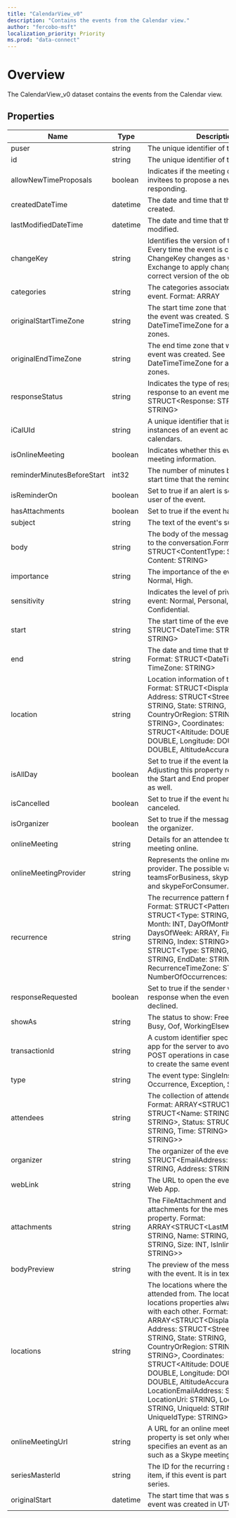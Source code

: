 ```yaml
---
title: "CalendarView_v0"
description: "Contains the events from the Calendar view."
author: "fercobo-msft"
localization_priority: Priority
ms.prod: "data-connect"
---
```


# Overview

The CalendarView_v0 dataset contains the events from the Calendar view.

## Properties

| Name                       | Type     | Description                                                                                                                                                                                                                                                                                                                                                                                                                                                                                                                      |
|----------------------------|----------|----------------------------------------------------------------------------------------------------------------------------------------------------------------------------------------------------------------------------------------------------------------------------------------------------------------------------------------------------------------------------------------------------------------------------------------------------------------------------------------------------------------------------------|
| puser                         | string   | The unique identifier of the user.   
| id                         | string   | The unique identifier of the event.                                                                                                                                                                                                                                                                                                                                                                                                                                                                                              |
| allowNewTimeProposals      | boolean  | Indicates if the meeting organizer allows invitees to propose a new time when responding.                                                                                                                                                                                                                                                                                                                                                                                                                                        |
| createdDateTime            | datetime | The date and time that the event was created.                                                                                                                                                                                                                                                                                                                                                                                                                                                                                    |
| lastModifiedDateTime       | datetime | The date and time that the event was last modified.                                                                                                                                                                                                                                                                                                                                                                                                                                                                              |
| changeKey                  | string   | Identifies the version of the event object. Every time the event is changed, ChangeKey changes as well. This allows Exchange to apply changes to the correct version of the object.                                                                                                                                                                                                                                                                                                                                              |
| categories                 | string   | The categories associated with the event. Format: ARRAY<STRING>                                                                                                                                                                                                                                                                                                                                                                                                                                                                  |
| originalStartTimeZone      | string   | The start time zone that was set when the event was created. See DateTimeTimeZone for a list of valid time zones.                                                                                                                                                                                                                                                                                                                                                                                                                |
| originalEndTimeZone        | string   | The end time zone that was set when the event was created. See DateTimeTimeZone for a list of valid time zones.                                                                                                                                                                                                                                                                                                                                                                                                                  |
| responseStatus             | string   | Indicates the type of response sent in response to an event message. Format: STRUCT<Response: STRING, Time: STRING>                                                                                                                                                                                                                                                                                                                                                                                                              |
| iCalUId                    | string   | A unique identifier that is shared by all instances of an event across different calendars.                                                                                                                                                                                                                                                                                                                                                                                                                                      |
| isOnlineMeeting            | boolean  | Indicates whether this event has online meeting information.                                                                                                                                                                                                                                                                                                                                                                                                                                                                     |
| reminderMinutesBeforeStart | int32    | The number of minutes before the event start time that the reminder alert occurs.                                                                                                                                                                                                                                                                                                                                                                                                                                                |
| isReminderOn               | boolean  | Set to true if an alert is set to remind the user of the event.                                                                                                                                                                                                                                                                                                                                                                                                                                                                  |
| hasAttachments             | boolean  | Set to true if the event has attachments.                                                                                                                                                                                                                                                                                                                                                                                                                                                                                        |
| subject                    | string   | The text of the event's subject line.                                                                                                                                                                                                                                                                                                                                                                                                                                                                                            |
| body                       | string   | The body of the message that is unique to the conversation.Format: STRUCT<ContentType: STRING, Content: STRING>                                                                                                                                                                                                                                                                                                                                                                                                                  |
| importance                 | string   | The importance of the event: Low, Normal, High.                                                                                                                                                                                                                                                                                                                                                                                                                                                                                  |
| sensitivity                | string   | Indicates the level of privacy for the event: Normal, Personal, Private, Confidential.                                                                                                                                                                                                                                                                                                                                                                                                                                           |
| start                      | string   | The start time of the event. Format: STRUCT<DateTime: STRING, TimeZone: STRING>                                                                                                                                                                                                                                                                                                                                                                                                                                                  |
| end                        | string   | The date and time that the event ends. Format: STRUCT<DateTime: STRING, TimeZone: STRING>                                                                                                                                                                                                                                                                                                                                                                                                                                        |
| location                   | string   | Location information of the event. Format: STRUCT<DisplayName: STRING, Address: STRUCT<Street: STRING, City: STRING, State: STRING, CountryOrRegion: STRING, PostalCode: STRING>, Coordinates: STRUCT<Altitude: DOUBLE, Latitude: DOUBLE, Longitude: DOUBLE, Accuracy: DOUBLE, AltitudeAccuracy: DOUBLE>>                                                                                                                                                                                                                        |
| isAllDay                   | boolean  | Set to true if the event lasts all day. Adjusting this property requires adjusting the Start and End properties of the event as well.                                                                                                                                                                                                                                                                                                                                                                                            |
| isCancelled                | boolean  | Set to true if the event has been canceled.                                                                                                                                                                                                                                                                                                                                                                                                                                                                                      |
| isOrganizer                | boolean  | Set to true if the message sender is also the organizer.                                                                                                                                                                                                                                                                                                                                                                                                                                                                         |
| onlineMeeting              | string   | Details for an attendee to join the meeting online.                                                                                                                                                                                                                                                                                                                                                                                                                                                                              |
| onlineMeetingProvider      | string   | Represents the online meeting service provider. The possible values are teamsForBusiness, skypeForBusiness, and skypeForConsumer.                                                                                                                                                                                                                                                                                                                                                                                                |
| recurrence                 | string   | The recurrence pattern for the event. Format: STRUCT<Pattern: STRUCT<Type: STRING, \`Interval\`: INT, Month: INT, DayOfMonth: INT, DaysOfWeek: ARRAY<STRING>, FirstDayOfWeek: STRING, Index: STRING>, \`Range\`: STRUCT<Type: STRING, StartDate: STRING, EndDate: STRING, RecurrenceTimeZone: STRING, NumberOfOccurrences: INT>>                                                                                                                                                                                                 |
| responseRequested          | boolean  | Set to true if the sender would like a response when the event is accepted or declined.                                                                                                                                                                                                                                                                                                                                                                                                                                          |
| showAs                     | string   | The status to show: Free, Tentative, Busy, Oof, WorkingElsewhere, Unknown.                                                                                                                                                                                                                                                                                                                                                                                                                                                       |
| transactionId              | string   | A custom identifier specified by a client app for the server to avoid redundant POST operations in case of client retries to create the same event.                                                                                                                                                                                                                                                                                                                                                                              |
| type                       | string   | The event type: SingleInstance, Occurrence, Exception, SeriesMaster.                                                                                                                                                                                                                                                                                                                                                                                                                                                             |
| attendees                  | string   | The collection of attendees for the event. Format: ARRAY<STRUCT<EmailAddress: STRUCT<Name: STRING, Address: STRING>, Status: STRUCT<Response: STRING, Time: STRING>, Type: STRING>>                                                                                                                                                                                                                                                                                                                                              |
| organizer                  | string   | The organizer of the event. Format: STRUCT<EmailAddress: STRUCT<Name: STRING, Address: STRING>>                                                                                                                                                                                                                                                                                                                                                                                                                                  |
| webLink                    | string   | The URL to open the event in Outlook Web App.                                                                                                                                                                                                                                                                                                                                                                                                                                                                                    |
| attachments                | string   | The FileAttachment and ItemAttachment attachments for the message. Navigation property. Format: ARRAY<STRUCT<LastModifiedDateTime: STRING, Name: STRING, ContentType: STRING, Size: INT, IsInline: BOOLEAN, Id: STRING>>                                                                                                                                                                                                                                                                                                         |
| bodyPreview                | string   | The preview of the message associated with the event. It is in text format.                                                                                                                                                                                                                                                                                                                                                                                                                                                      |
| locations                  | string   | The locations where the event is held or attended from. The location and locations properties always correspond with each other. Format:  ARRAY<STRUCT<DisplayName: STRING, Address: STRUCT<Street: STRING, City: STRING, State: STRING, CountryOrRegion: STRING, PostalCode: STRING>, Coordinates: STRUCT<Altitude: DOUBLE, Latitude: DOUBLE, Longitude: DOUBLE, Accuracy: DOUBLE, AltitudeAccuracy: DOUBLE>, LocationEmailAddress: STRING, LocationUri: STRING, LocationType: STRING, UniqueId: STRING, UniqueIdType: STRING>> |
| onlineMeetingUrl           | string   | A URL for an online meeting. The property is set only when an organizer specifies an event as an online meeting such as a Skype meeting                                                                                                                                                                                                                                                                                                                                                                                          |
| seriesMasterId             | string   | The ID for the recurring series master item, if this event is part of a recurring series.                                                                                                                                                                                                                                                                                                                                                                                                                                        |
| originalStart              | datetime | The start time that was set when the event was created in UTC time.                                                                                                                                                                                                                                                                                                                                                                                                                                                              |
